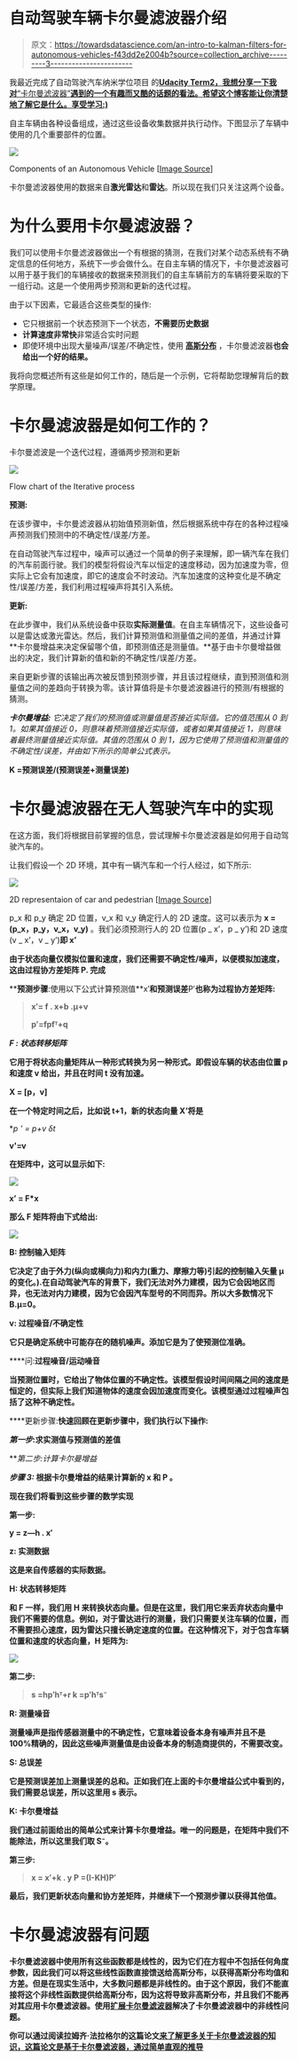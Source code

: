 # 自动驾驶车辆卡尔曼滤波器介绍

> 原文：<https://towardsdatascience.com/an-intro-to-kalman-filters-for-autonomous-vehicles-f43dd2e2004b?source=collection_archive---------3----------------------->

我最近完成了自动驾驶汽车纳米学位项目 的[**Udacity Term2，我想分享一下我对**“卡尔曼滤波器”**遇到的一个有趣而又酷的话题的看法。希望这个博客能让你清楚地了解它是什么。享受学习:)**](https://in.udacity.com/course/self-driving-car-engineer-nanodegree--nd013)

自主车辆由各种设备组成，通过这些设备收集数据并执行动作。下图显示了车辆中使用的几个重要部件的位置。

![](img/d47653d6ea1f166118b33efe791fb33b.png)

Components of an Autonomous Vehicle [[Image Source](https://www.safaribooksonline.com/library/view/ros-programming-building/9781788627436/0e75a78b-7321-4ad7-ac95-cd31ec084503.xhtml)]

卡尔曼滤波器使用的数据来自**激光雷达**和**雷达**。所以现在我们只关注这两个设备。

# 为什么要用卡尔曼滤波器？

我们可以使用卡尔曼滤波器做出一个有根据的猜测，在我们对某个动态系统有不确定信息的任何地方，系统下一步会做什么。在自主车辆的情况下，卡尔曼滤波器可以用于基于我们的车辆接收的数据来预测我们的自主车辆前方的车辆将要采取的下一组行动。这是一个使用两步预测和更新的迭代过程。

由于以下因素，它最适合这些类型的操作:

*   它只根据前一个状态预测下一个状态，**不需要历史数据**
*   **计算速度非常快**非常适合实时问题
*   即使环境中出现大量噪声/误差/不确定性，使用 [**高斯分布**](https://en.wikipedia.org/wiki/Normal_distribution) ，卡尔曼滤波器**也会给出一个好的结果。**

我将向您概述所有这些是如何工作的，随后是一个示例，它将帮助您理解背后的数学原理。

# 卡尔曼滤波器是如何工作的？

卡尔曼滤波是一个迭代过程，遵循两步预测和更新

![](img/a2cd3551f2252ed9176b8a9c9de99984.png)

Flow chart of the Iterative process

**预测:**

在该步骤中，卡尔曼滤波器从初始值预测新值，然后根据系统中存在的各种过程噪声预测我们预测中的不确定性/误差/方差。

在自动驾驶汽车过程中，噪声可以通过一个简单的例子来理解，即一辆汽车在我们的汽车前面行驶。我们的模型将假设汽车以恒定的速度移动，因为加速度为零，但实际上它会有加速度，即它的速度会不时波动。汽车加速度的这种变化是不确定性/误差/方差，我们利用过程噪声将其引入系统。

**更新:**

在此步骤中，我们从系统设备中获取**实际测量值**。在自主车辆情况下，这些设备可以是雷达或激光雷达。然后，我们计算预测值和测量值之间的差值，并通过计算**卡尔曼增益来决定保留哪个值，即预测值还是测量值。**基于由卡尔曼增益做出的决定，我们计算新的值和新的不确定性/误差/方差。

来自更新步骤的该输出再次被反馈到预测步骤，并且该过程继续，直到预测值和测量值之间的差趋向于转换为零。该计算值将是卡尔曼滤波器进行的预测/有根据的猜测。

***卡尔曼增益:*** *它决定了我们的预测值或测量值是否接近实际值。它的值范围从 0 到 1。如果其值接近 0，则意味着预测值接近实际值，或者如果其值接近 1，则意味着最终测量值接近实际值。其值的范围从 0 到 1，因为它使用了预测值和测量值的不确定性/误差，并由如下所示的简单公式表示。*

**K =预测误差/(预测误差+测量误差)**

# 卡尔曼滤波器在无人驾驶汽车中的实现

在这方面，我们将根据目前掌握的信息，尝试理解卡尔曼滤波器是如何用于自动驾驶汽车的。

让我们假设一个 2D 环境，其中有一辆汽车和一个行人经过，如下所示:

![](img/903313cfe618345d3d914b3d5e686995.png)

2D representaion of car and pedestrian [[Image Source](https://classroom.udacity.com/nanodegrees/nd013-connect/parts/7dc7c9b7-2884-4e43-bf15-2d1e1a121081/modules/0a2d977a-aa96-485f-bfcb-f1f715d299bf/lessons/f56ac07d-1b94-40ab-bbbf-6bfe36a80f47/concepts/1ac6e0ac-1809-4864-b58f-870d6bda9b25)]

p_x 和 p_y 确定 2D 位置，v_x 和 v_y 确定行人的 2D 速度。这可以表示为 **x = (p_x，p_y，v_x，v_y)** 。我们必须预测行人的 2D 位置(p _ x’，p _ y’)和 2D 速度(v _ x’，v _ y’)**即 x’**

**由于状态向量仅模拟位置和速度，我们还需要不确定性/噪声，以便模拟加速度，这由过程协方差矩阵 **P.** 完成**

****预测步骤**:使用以下公式计算预测值**x′**和预测误差**P′**也称为过程协方差矩阵:**

> ****x′= f . x+b .μ+ν****
> 
> ****p′=fpfᵀ+q****

*****F :*** *状态转移矩阵***

**它用于将状态向量矩阵从一种形式转换为另一种形式。即假设车辆的状态由位置 p 和速度 v 给出，并且在时间 t 没有加速。**

**X = [p，v]**

**在一个特定时间之后，比如说 t+1，新的状态向量 X’将是**

**p ' = p+v *δt**

**v'=v**

**在矩阵中，这可以显示如下:**

**![](img/e3c815aa78f7f516114776303a44ab3d.png)**

**x’ = F*x**

**那么 F 矩阵将由下式给出:**

**![](img/e92feca2efe47098ee54e3ef7873311d.png)**

****B:** 控制输入矩阵**

**它决定了由于外力(纵向或横向力)和内力(重力、摩擦力等)引起的控制输入矢量 **μ** 的变化。).在自动驾驶汽车的背景下，我们无法对外力建模，因为它会因地区而异，也无法对内力建模，因为它会因汽车型号的不同而异。所以大多数情况下 **B.μ=0。****

****v:** 过程噪音/不确定性**

**它只是确定系统中可能存在的随机噪声。添加它是为了使预测位准确。**

****问:**过程噪音/运动噪音**

**当预测位置时，它给出了物体位置的不确定性。该模型假设时间间隔之间的速度是恒定的，但实际上我们知道物体的速度会因加速度而变化。该模型通过过程噪声包括了这种不确定性。**

****更新步骤:**快速回顾在更新步骤中，我们执行以下操作:**

***第一步*:求实测值与预测值的差值**

***第二步:*计算卡尔曼增益**

***步骤 3:* 根据卡尔曼增益的结果计算新的 **x** 和 **P** 。**

**现在我们将看到这些步骤的数学实现**

**第一步:**

****y = z—h . x′****

****z:** 实测数据**

**这是来自传感器的实际数据。**

****H:** 状态转移矩阵**

**和 F 一样，我们用 H 来转换状态向量。但是在这里，我们用它来丢弃状态向量中我们不需要的信息。例如，对于雷达进行的测量，我们只需要关注车辆的位置，而不需要担心速度，因为雷达只擅长确定速度的位置。在这种情况下，对于包含车辆位置和速度的状态向量，H 矩阵为:**

**![](img/c6ec7edafb43b3d04d087902bc717a83.png)**

**第二步:**

> ****s =hp′hᵀ+r
> k =p′hᵀs⁻****

****R:** 测量噪音**

**测量噪声是指传感器测量中的不确定性，它意味着设备本身有噪声并且不是 100%精确的，因此这些噪声测量值是由设备本身的制造商提供的，不需要改变。**

****S:** 总误差**

**它是预测误差加上测量误差的总和。正如我们在上面的卡尔曼增益公式中看到的，我们需要总误差，所以这里用 s 表示。**

****K:** 卡尔曼增益**

**我们通过前面给出的简单公式来计算卡尔曼增益。唯一的问题是，在矩阵中我们不能除法，所以这里我们取 **S⁻。****

**第三步:**

> ****x = x′+k . y
> P =(I-KH)P′****

**最后，我们更新状态向量和协方差矩阵，并继续下一个预测步骤以获得其他值。**

# **卡尔曼滤波器有问题**

**卡尔曼滤波器中使用所有这些函数都是线性的，因为它们在方程中不包括任何角度参数，因此我们可以将这些线性函数直接馈送给高斯分布，以获得高斯分布均值和方差。但是在现实生活中，大多数问题都是非线性的。由于这个原因，我们不能直接将这个非线性函数提供给高斯分布，因为这将导致非高斯分布，并且我们不能再对其应用卡尔曼滤波器。使用[扩展卡尔曼滤波器](https://en.wikipedia.org/wiki/Extended_Kalman_filter)解决了卡尔曼滤波器中的非线性问题。**

**你可以通过阅读拉姆齐·法拉格尔的这篇论文[来了解更多关于卡尔曼滤波器的知识，这篇论文是基于卡尔曼滤波器，通过简单直观的推导](https://www.cl.cam.ac.uk/~rmf25/papers/Understanding%20the%20Basis%20of%20the%20Kalman%20Filter.pdf)**